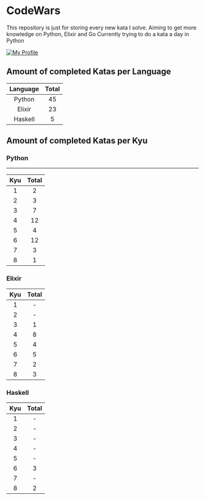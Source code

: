 # CodeWars

This repository is just for storing every new kata I solve. Aiming to get more knowledge on Python, Elixir and Go Currently trying to do a kata a day in Python

[![My Profile](https://www.codewars.com/users/fbartelt/badges/large)](https://www.codewars.com/users/fbartelt)

## Amount of completed Katas per Language

| Language | Total |
| :------: | :---: |
|  Python  |  45   |
|  Elixir  |  23   |
| Haskell  |   5   |

## Amount of completed Katas per Kyu

### Python
****
| Kyu  | Total |
| :--: | :---: |
|  1   |   2   |
|  2   |   3   |
|  3   |   7   |
|  4   |  12   |
|  5   |   4   |
|  6   |  12   |
|  7   |   3   |
|  8   |   1   |

### Elixir

| Kyu  | Total |
| :--: | :---: |
|  1   |   -   |
|  2   |   -   |
|  3   |   1   |
|  4   |   8   |
|  5   |   4   |
|  6   |   5   |
|  7   |   2   |
|  8   |   3   |

### Haskell

| Kyu  | Total |
| :--: | :---: |
|  1   |   -   |
|  2   |   -   |
|  3   |   -   |
|  4   |   -   |
|  5   |   -   |
|  6   |   3   |
|  7   |   -   |
|  8   |   2   |